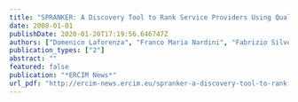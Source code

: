 ```yaml
---
title: "SPRANKER: A Discovery Tool to Rank Service Providers Using Quality of Experience"
date: 2008-01-01
publishDate: 2020-01-20T17:19:56.646747Z
authors: ["Domenico Laforenza", "Franco Maria Nardini", "Fabrizio Silvestri", "Gabriele Tolomei"]
publication_types: ["2"]
abstract: ""
featured: false
publication: "*ERCIM News*"
url_pdf: "http://ercim-news.ercim.eu/spranker-a-discovery-tool-to-rank-service-providers-using-quality-of-experience"
---
```


